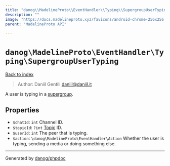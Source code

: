 ```yaml
---
title: "danog\\MadelineProto\\EventHandler\\Typing\\SupergroupUserTyping: A user is typing in a [supergroup](https://core.telegram.org/api/channel)."
description: ""
image: "https://docs.madelineproto.xyz/favicons/android-chrome-256x256.png"
parent: "MadelineProto API"

---
```

# `danog\MadelineProto\EventHandler\Typing\SupergroupUserTyping`
[Back to index](../../../../index.html)

> Author: Daniil Gentili <daniil@daniil.it>  
  

A user is typing in a [supergroup](https://core.telegram.org/api/channel).  



## Properties
* `$chatId`: `int` Channel ID.
* `$topicId`: `?int` [Topic](https://core.telegram.org/api/threads) ID.
* `$userId`: `int` The peer that is typing.
* `$action`: `\danog\MadelineProto\EventHandler\Action` Whether the user is typing, sending a media or doing something else.
---
Generated by [danog/phpdoc](https://phpdoc.daniil.it)
